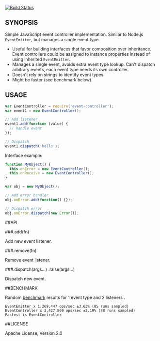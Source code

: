 [![Build Status](https://travis-ci.org/runtimejs/event-controller.svg?branch=master)](https://travis-ci.org/runtimejs/event-controller)

## SYNOPSIS

Simple JavaScript event controller implementation. Similar to Node.js `EventEmitter`, but manages a single event type.

- Useful for building interfaces that favor composition over inheritance. Event controllers could be assigned to instance properties instead of using inherited `EventEmitter`.
- Manages a single event, avoids extra event type lookup. Can't dispatch arbitrary events, each event type needs its own controller.
- Doesn't rely on strings to identify event types.
- Might be faster (see benchmark below).

## USAGE

```js
var EventController = require('event-controller');
var event1 = new EventController();

// Add listener
event1.add(function (value) {
  // handle event
});

// Dispatch
event1.dispatch('hello');
```

Interface example:

```js
function MyObject() {
  this.onError = new EventController();
  this.onReceive = new EventController();
}

var obj = new MyObject();

// Add error handler
obj.onError.add(function() {});

// Dispatch error
obj.onError.dispatch(new Error());
```

##API

###.add(fn)

Add new event listener.

###.remove(fn)

Remove event listener.

###.dispatch(args...) .raise(args...)

Dispatch new event.

##BENCHMARK

Random [benchmark](https://github.com/runtimejs/event-controller/blob/master/benchmark.js) results for 1 event type and 2 listeners .

```
EventEmitter x 1,269,447 ops/sec ±3.63% (85 runs sampled)
EventController x 3,427,809 ops/sec ±2.19% (88 runs sampled)
Fastest is EventController
```


##LICENSE

Apache License, Version 2.0
